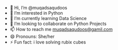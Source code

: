 - 👋 Hi, I’m @muqadsaqudoos
- 👀 I’m interested in Python
- 🌱 I’m currently learning Data Science
- 💞️ I’m looking to collaborate on Python Projects
- 📫 How to reach me muqadsaqudoos@gamil.com
- 😄 Pronouns: She/her
- ⚡ Fun fact: i love solving rubix cubes

<!---
muqadsaqudoos/muqadsaqudoos is a ✨ special ✨ repository because its `README.md` (this file) appears on your GitHub profile.
You can click the Preview link to take a look at your changes.
--->

